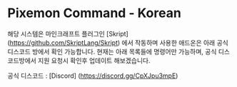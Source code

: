 # Pixemon Command - Korean

해당 시스템은 마인크래프트 플러그인 [Skript] (https://github.com/SkriptLang/Skript) 에서 작동하며 사용한 애드온은 아래 공식 디스코드 방에서 확인 가능합니다.
현재는 아래 목록들에 명령어만 가능하며, 공식 디스코드방에서 지원 요청시 확인후 업데이트 해보겠습니다.



공식 디스코드 : [Discord] (https://discord.gg/CpXJpu3mpE) 
